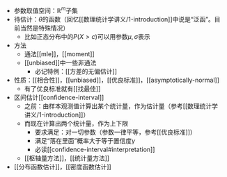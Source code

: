 - 参数取值空间：$\mathbb R^m$子集
- 待估计：$\theta$的函数（回忆[[数理统计学讲义/1-introduction]]中说是“泛函”。目前当然是特殊情况）
  - 比如正态分布中的$P(X>c)$可以用参数$\mu, \sigma$表示
- 方法
  - 通法[[mle]]，[[moment]]
  - [[unbiased]]中一些非通法
    - 必记特例：[[方差的无偏估计]]
- 性质：[[相合性]]，[[unbiased]]，[[优良标准]]，[[asymptotically-normal]]
  - 有了优良标准就有[[找最佳]]
- 区间估计[[confidence-interval]]
  - 之前：由样本观测值计算出某个统计量，作为估计量（参考[[数理统计学讲义/1-introduction]]）
  - 而现在计算出两个统计量，作为上下限
    - 要求满足：对一切参数（参数一律平等，参考[[优良标准]]）
    - 满足“落在里面”概率大于等于置信度$\gamma$
    - 必读[[confidence-interval#interpretation]]
  - [[枢轴量方法]]，[[统计量方法]]
- [[分布函数估计]]，[[密度函数估计]]
